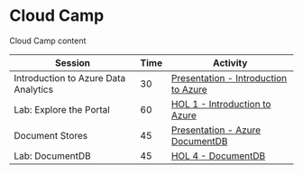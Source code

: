 # Cloud Camp
Cloud Camp content

Session     | Time  | Activity
-------- | --- | ---------------
Introduction to Azure Data Analytics  | 30  | <a href='Presentation/Introduction/Introduction.pptx'>Presentation - Introduction to Azure</a>
Lab: Explore the Portal | 60  | <a href='HOL/HOL1-IntroductionToAzure.md'>HOL 1 - Introduction to Azure</a>
Document Stores | 45  | <a href='Presentation/Document Stores/Azure DocumentDB.pptx'>Presentation - Azure DocumentDB</a>
Lab: DocumentDB | 45  | <a href='HOL/HOL4-DocumentDB.md'>HOL 4 - DocumentDB</a>
